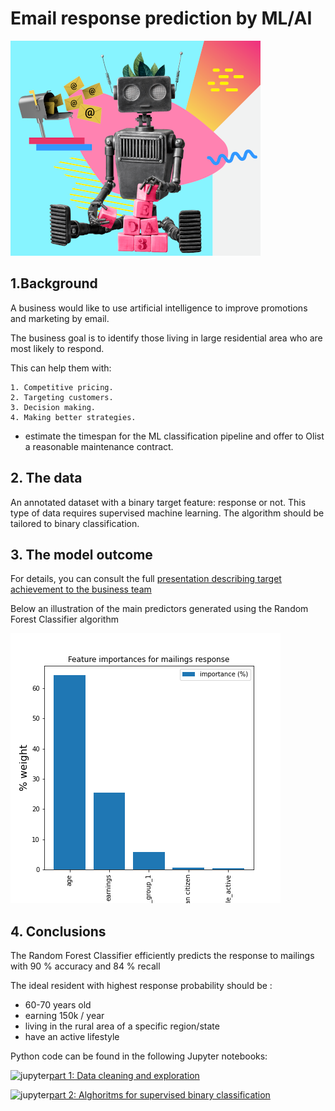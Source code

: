 ﻿# Email response prediction by ML/AI

![ecommerce](ecommerce.png)

## 1.Background
A business would like to use artificial intelligence to improve promotions and marketing by email.

The business goal is to identify those living in large residential area who are most likely to respond. 

This can help them with:

    1. Competitive pricing.
    2. Targeting customers.
    3. Decision making.
    4. Making better strategies.
    

- estimate the timespan for the ML classification pipeline and offer to Olist a reasonable maintenance contract.

## 2. The data

An annotated dataset with a binary target feature: response or not.
This type of data requires supervised machine learning.
The algorithm should be tailored to binary classification. 

## 3. The model outcome

For details, you can consult the full [presentation describing target achievement to the business team](https://github.com/opsabarsec/mailings_response_prediction/blob/main/documents/presentation.pdf)

Below an illustration of the main predictors generated using the Random Forest Classifier algorithm 

![outcome](outcome.png)


## 4. Conclusions

The Random Forest Classifier efficiently predicts the response to mailings with 90 % accuracy and 84 % recall

The ideal resident with highest response probability should be :
- 60-70 years old
- earning 150k / year
- living in the rural area of a specific region/state
- have an active lifestyle


Python code can be found in the following Jupyter notebooks:

![jupyter](jupyter.png)[part 1: Data cleaning and exploration](https://github.com/opsabarsec/mailings_response_prediction/blob/main/Notebook1-data-exploration.ipynb)

![jupyter](jupyter.png)[part 2: Alghoritms for supervised binary classification](https://github.com/opsabarsec/mailings_response_prediction/blob/main/Notebook2-ML_model_predictions.ipynb)
